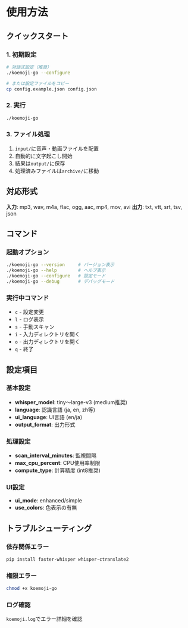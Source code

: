 # 使用方法

## クイックスタート

### 1. 初期設定
```bash
# 対話式設定（推奨）
./koemoji-go --configure

# または設定ファイルをコピー
cp config.example.json config.json
```

### 2. 実行
```bash
./koemoji-go
```

### 3. ファイル処理
1. `input/`に音声・動画ファイルを配置
2. 自動的に文字起こし開始
3. 結果は`output/`に保存
4. 処理済みファイルは`archive/`に移動

## 対応形式
**入力**: mp3, wav, m4a, flac, ogg, aac, mp4, mov, avi
**出力**: txt, vtt, srt, tsv, json

## コマンド

### 起動オプション
```bash
./koemoji-go --version     # バージョン表示
./koemoji-go --help        # ヘルプ表示
./koemoji-go --configure   # 設定モード
./koemoji-go --debug       # デバッグモード
```

### 実行中コマンド
- `c` - 設定変更
- `l` - ログ表示
- `s` - 手動スキャン
- `i` - 入力ディレクトリを開く
- `o` - 出力ディレクトリを開く
- `q` - 終了

## 設定項目

### 基本設定
- **whisper_model**: tiny〜large-v3 (medium推奨)
- **language**: 認識言語 (ja, en, zh等)
- **ui_language**: UI言語 (en/ja)
- **output_format**: 出力形式

### 処理設定
- **scan_interval_minutes**: 監視間隔
- **max_cpu_percent**: CPU使用率制限
- **compute_type**: 計算精度 (int8推奨)

### UI設定
- **ui_mode**: enhanced/simple
- **use_colors**: 色表示の有無

## トラブルシューティング

### 依存関係エラー
```bash
pip install faster-whisper whisper-ctranslate2
```

### 権限エラー
```bash
chmod +x koemoji-go
```

### ログ確認
`koemoji.log`でエラー詳細を確認